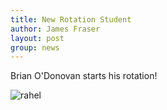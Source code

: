 ```yaml
---
title: New Rotation Student
author: James Fraser
layout: post
group: news
---
```

Brian O'Donovan starts his rotation!

 <img src="/lab/static/img/news/brian.jpg" alt="rahel" class="img-fluid">
